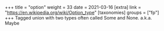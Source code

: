 +++
title = "option"
weight = 33
date = 2021-03-16
[extra]
link = "https://en.wikipedia.org/wiki/Option_type"
[taxonomies]
groups = ["fp"]
+++
Tagged union with two types often called Some and None. a.k.a. Maybe

